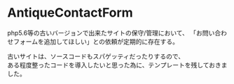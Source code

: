 # AntiqueContactForm

php5.6等の古いバージョンで出来たサイトの保守/管理において、
「お問い合わせフォームを追加してほしい」との依頼が定期的に存在する。  

古いサイトは、ソースコードもスパゲッティだったりするので、  
ある程度整ったコードを導入したいと思った為に、テンプレートを残しておきました。